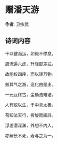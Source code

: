 # 赠潘天游

**作者**: 卫宗武

## 诗词内容

干以健而运，如毂不停息。

周流遍六虚，升降靡差忒。

故能权四序，而以转万物。

兹其气之游，造化由是出。

一元亘终古，尘劫浩难诘。

人有貌以生，于中具太极。

苟知法天行，折旋而阖辟。

浮游潜深渊，外想不内入。

亦解长不死，寿与之为一。

